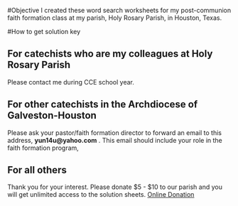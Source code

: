 #Objective
I created these word search worksheets for my post-communion faith
formation class at my parish, Holy Rosary Parish, in Houston, Texas.

#How to get solution key
## For catechists who are my colleagues at Holy Rosary Parish
Please contact me during CCE school year.

## For other catechists in the Archdiocese of Galveston-Houston
Please ask your pastor/faith formation director to forward an email
to this address, __yun14u@yahoo.com__ . This email should include your
role in the faith formation program,

## For all others
Thank you for your interest.  Please donate $5 - $10 to our parish and
you will get unlimited access to the solution sheets.
[Online Donation](https://www.osvhub.com/holyrosaryparish/giving/funds)

